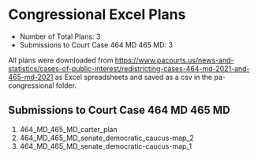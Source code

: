 # Congressional Excel Plans

* Number of Total Plans: 3
* Submissions to Court Case 464 MD 465 MD: 3

All plans were downloaded from <https://www.pacourts.us/news-and-statistics/cases-of-public-interest/redistricting-cases-464-md-2021-and-465-md-2021> as Excel spreadsheets and saved as a csv in the pa-congressional folder.

## Submissions to Court Case 464 MD 465 MD

1. 464_MD_465_MD_carter_plan
1. 464_MD_465_MD_senate_democratic_caucus-map_2
1. 464_MD_465_MD_senate_democratic-caucus-map_1
